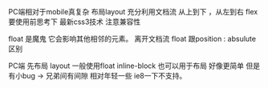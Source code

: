 PC端相对于mobile真复杂  布局layout
充分利用文档流  从上到下  ，从左到右
flex 要使用前思考下    最新css3技术
注意兼容性

float 是魔鬼  它会影响其他相邻的元素。
离开文档流 float 跟position : absulute 区别

PC端 先布局  layout  一般使用float
inline-block  也可以用于布局  好像更简单  但是有小bug -> 兄弟间有间隙
相对年轻一些  ie8一下不支持。